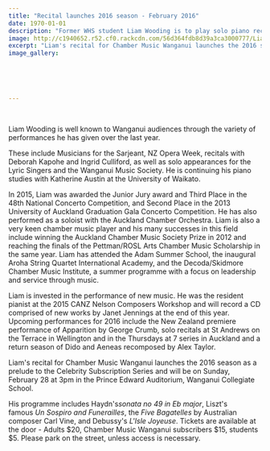 ```yaml
---
title: "Recital launches 2016 season - February 2016"
date: 1970-01-01
description: "Former WHS student Liam Wooding is to play solo piano recital in Whanganui on Sundary 28 February at 3pm in the Prince Edward Auditorium, Wanganui Midweek article on 25/2/16..."
image: http://c1940652.r52.cf0.rackcdn.com/56d364fdb8d39a3ca3000777/Liam-Wooding-recital-in-WU-25.2.16.jpg
excerpt: "Liam's recital for Chamber Music Wanganui launches the 2016 season as a prelude to the Celebrity Subscription Series and will be on Sunday, February 28 at 3pm in the Prince Edward Auditorium, Wanganui Collegiate School."
image_gallery:
    
    
    
    
    
---
```


<p>&nbsp;</p>
<p>Liam Wooding is well known to Wanganui audiences through the variety of performances he has given over the last year.</p>
<p>These include Musicians for the Sarjeant, NZ Opera Week, recitals with Deborah Kapohe and Ingrid Culliford, as well as solo appearances for the Lyric Singers and the Wanganui Music Society. He is continuing his piano studies with Katherine Austin at the University of Waikato.</p>
<p>In 2015, Liam was awarded the Junior Jury award and Third Place in the 48th National Concerto Competition, and Second Place in the 2013 University of Auckland Graduation Gala Concerto Competition. He has also performed as a soloist with the Auckland Chamber Orchestra. Liam is also a very keen chamber music player and his many successes in this field include winning the Auckland Chamber Music Society Prize in 2012 and reaching the finals of the Pettman/ROSL Arts Chamber Music Scholarship in the same year. Liam has attended the Adam Summer School, the inaugural Aroha String Quartet International Academy, and the Decoda/Skidmore Chamber Music Institute, a summer programme with a focus on leadership and service through music.</p>
<p>Liam is invested in the performance of new music. He was the resident pianist at the 2015 CANZ Nelson Composers Workshop and will record a CD comprised of new works by Janet Jennings at the end of this year. Upcoming performances for 2016 include the New Zealand premiere performance of Apparition by George Crumb, solo recitals at St Andrews on the Terrace in Wellington and in the Thursdays at 7 series in Auckland and a return season of Dido and Aeneas recomposed by Alex Taylor.</p>
<p>Liam's recital for Chamber Music Wanganui launches the 2016 season as a prelude to the Celebrity Subscription Series and will be on Sunday, February 28 at 3pm in the Prince Edward Auditorium, Wanganui Collegiate School.</p>
<p>His programme includes Haydn's<em>sonata no 49 in Eb major</em>, Liszt's famous&nbsp;<em>Un Sospiro and Funerailles</em>, the&nbsp;<em>Five Bagatelles</em>&nbsp;by Australian composer Carl Vine, and Debussy's&nbsp;<em>L'Isle Joyeuse</em>. Tickets are available at the door - Adults $20, Chamber Music Wanganui subscribers $15, students $5. Please park on the street, unless access is necessary.</p>

